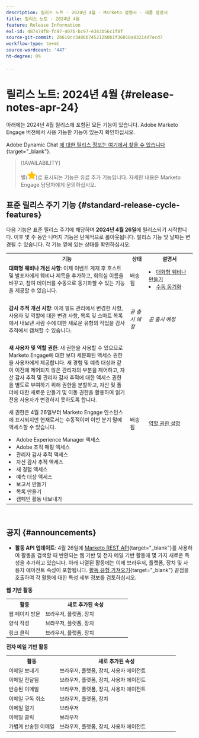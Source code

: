 ```yaml
---
description: 릴리스 노트 - 2024년 4월 - Marketo 설명서 - 제품 설명서
title: 릴리스 노트 - 2024년 4월
feature: Release Information
exl-id: d87474f8-fc47-407b-bc97-e343b56c1f8f
source-git-commit: 2b610cc3486b745212b0b1f36018a83214d7ecd7
workflow-type: tm+mt
source-wordcount: '447'
ht-degree: 0%

---
```


# 릴리스 노트: 2024년 4월 {#release-notes-apr-24}

아래에는 2024년 4월 릴리스에 포함된 모든 기능이 있습니다. Adobe Marketo Engage 버전에서 사용 가능한 기능이 있는지 확인하십시오.

Adobe Dynamic Chat [에 대한 릴리스 정보는 여기에서 찾을 수 있습니다](/help/marketo/release-notes/dynamic-chat.md){target="_blank"}.

>[!AVAILABILITY]
>
>별(![별](assets/yellow-star.png))로 표시되는 기능은 유료 추가 기능입니다. 자세한 내용은 Marketo Engage 담당자에게 문의하십시오.

## 표준 릴리스 주기 기능 {#standard-release-cycle-features}

다음 기능은 표준 릴리스 주기에 해당하며 **2024년 4월 26일**&#x200B;에 릴리스되기 시작합니다. 이후 몇 주 동안 나머지 기능은 단계적으로 롤아웃됩니다. 릴리스 기능 및 날짜는 변경될 수 있습니다. 각 기능 옆에 있는 상태를 확인하십시오.

<table style="table-layout:auto"> 
 <tbody> 
  <tr> 
   <th style="width:65%">기능</th> 
   <th style="width:10%">상태</th>
   <th style="width:25%">설명서</th>
  </tr>
     <tr> 
   <td><strong>대화형 웨비나 개선 사항</strong>: 이제 이벤트 게재 후 호스트 및 발표자에게 웨비나 제목을 추가하고, 회의실 이름을 바꾸고, 참여 데이터를 수동으로 동기화할 수 있는 기능을 제공할 수 있습니다.</td> 
   <td>배송됨</td>
   <td><li><a href="/help/marketo/product-docs/demand-generation/events/interactive-webinars/create-an-interactive-webinar.md">대화형 웨비나 만들기</a></li>
   <li><a href="/help/marketo/product-docs/demand-generation/events/interactive-webinars/event-workflows.md#manual-sync">수동 동기화</a></li></td>
  </tr>
  <tr> 
   <td> </td> 
   <td> </td>
   <td> </td>
  </tr>
    <tr> 
   <td><strong>감사 추적 개선 사항</strong>: 
   이제 필드 관리에서 변경한 사항, 사용자 및 역할에 대한 변경 사항, 목록 및 스마트 목록에서 내보낸 사람 수에 대한 새로운 유형의 작업을 감사 추적에서 캡처할 수 있습니다.</td> 
   <td><i>곧 출시 예정</i></td>
   <td><i>곧 출시 예정</i></td>
  </tr>
  <tr> 
   <td> </td> 
   <td> </td>
   <td> </td>
  </tr>
    <tr> 
   <td><strong>새 사용자 및 역할 권한</strong>: 새 권한을 사용할 수 있으므로 Marketo Engage에 대한 보다 세분화된 액세스 권한을 사용자에게 제공합니다. 새 경험 및 예측 대상과 같이 이전에 제어되지 않은 관리자의 부분을 제어하고, 자산 감사 추적 및 관리자 감사 추적에 대한 액세스 권한을 별도로 부여하기 위해 권한을 분할하고, 자산 및 폴더에 대한 새로운 만들기 및 이동 권한을 활용하여 읽기 전용 사용자가 변경하지 못하도록 합니다. 
   <p>새 권한은 4월 26일부터 Marketo Engage 인스턴스에 표시되지만 현재로서는 수동적이며 이번 분기 말에 액세스할 수 있습니다.
   <li>Adobe Experience Manager 액세스</li>
   <li>Adobe 조직 매핑 액세스</li>
   <li>관리자 감사 추적 액세스</li>
   <li>자산 감사 추적 액세스</li>
   <li>새 경험 액세스</li>
   <li>예측 대상 액세스</li>
   <li>보고서 만들기</li>
   <li>목록 만들기</li>
   <li>캠페인 활동 내보내기</li>
   </td> 
   <td>배송됨</td>
   <td><a href="/help/marketo/product-docs/administration/users-and-roles/descriptions-of-role-permissions.md">역할 권한 설명</a></td>
  </tr>
 </tbody> 
</table>
<br/>

## 공지 {#announcements}

* **활동 API 업데이트**: 4월 26일에 [Marketo REST API](https://developer.adobe.com/marketo-apis/api/mapi/#tag/Activities){target="_blank"}를 사용하여 활동을 검색할 때 반환되는 웹 기반 및 전자 메일 기반 활동에 몇 가지 새로운 특성을 추가하고 있습니다. 아래 나열된 활동에는 이제 브라우저, 플랫폼, 장치 및 사용자 에이전트 속성이 포함됩니다. [활동 유형 가져오기](https://developer.adobe.com/marketo-apis/api/mapi/#tag/Activities/operation/getAllActivityTypesUsingGET){target="_blank"} 끝점을 호출하여 각 활동에 대한 특성 세부 정보를 검토하십시오.

**웹 기반 활동**

<table style="table-layout:auto"> 
 <tbody> 
  <tr> 
   <th style="width:30%">활동</th> 
   <th style="width:70%">새로 추가된 속성</th>
   </tr>
  <tr> 
   <td>웹 페이지 방문</td> 
   <td>브라우저, 플랫폼, 장치</td>
  </tr>
   <tr> 
   <td>양식 작성</td> 
   <td>브라우저, 플랫폼, 장치</td>
  </tr>
  <tr> 
   <td>링크 클릭</td> 
   <td>브라우저, 플랫폼, 장치</td>
  </tr>
 </tbody> 
</table>

**전자 메일 기반 활동**

<table style="table-layout:auto"> 
 <tbody> 
  <tr> 
   <th style="width:30%">활동</th> 
   <th style="width:70%">새로 추가된 속성</th>
  </tr>
   <tr> 
   <td>이메일 보내기</td> 
   <td>브라우저, 플랫폼, 장치, 사용자 에이전트</td>
  </tr>
   </tr>
  <tr> 
   <td>이메일 전달됨</td> 
   <td>브라우저, 플랫폼, 장치, 사용자 에이전트</td>
  </tr>
   <tr> 
   <td>반송된 이메일</td> 
   <td>브라우저, 플랫폼, 장치, 사용자 에이전트</td>
  </tr>
  <tr> 
   <td>이메일 구독 취소</td> 
   <td>브라우저, 플랫폼, 장치</td>
  </tr>
  <tr> 
   <td>이메일 열기</td> 
   <td>브라우저</td>
  </tr>
   <tr> 
   <td>이메일 클릭</td> 
   <td>브라우저</td>
  </tr>
  <tr> 
   <td>가볍게 반송된 이메일</td> 
   <td>브라우저, 플랫폼, 장치, 사용자 에이전트</td>
  </tr>
 </tbody> 
</table>
